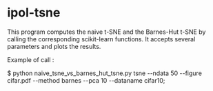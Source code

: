 # ipol-tsne

This program computes the naive t-SNE and the Barnes-Hut t-SNE by calling the 
corresponding scikit-learn functions. It accepts several parameters and plots
the results.

Example of call :

$ python naive_tsne_vs_barnes_hut_tsne.py tsne --ndata 50 --figure cifar.pdf --method barnes --pca 10 --dataname cifar10;

